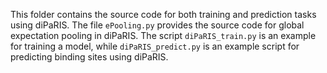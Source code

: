This folder contains the source code for both training and prediction tasks using diPaRIS. The file `ePooling.py` provides the source code for global expectation pooling in diPaRIS. The script `diPaRIS_train.py` is an example for training a model, while `diPaRIS_predict.py` is an example script for predicting binding sites using diPaRIS.
